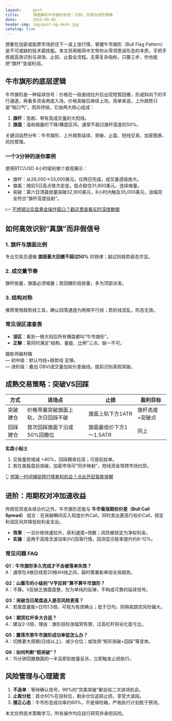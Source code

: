 ```yaml
---
layout:     post
title:      深度解析牛市旗形形态：识别、交易与进阶策略
date:       2025-09-05
header-img: img/post-bg-desk.jpg
catalog: true
---
```


想要在加密或股票市场抓住下一波上涨行情，掌握牛市旗形（Bull Flag Pattern）是不可或缺的技术面技能。本文将用极简中文带你从零洞悉该形态的本质，手把手练就高效识别与进场、止损、止盈全流程。无需复杂指标，只要三步，你也能把“旗杆”变成利润。 

## 牛市旗形的底层逻辑

牛市旗形是一种延续信号：价格在一段直线拉升后出现短暂回撤，形成斜向下的平行通道，再看多资金再度入场，价格突破后继续上攻。简单来说，上升趋势只是“喘口气”，而非终结。它由两大核心组成：  
1. **旗杆**：急剧、带有高成交量的大阳线。  
2. **旗面**：温和缩量的下降/横盘区间，通常不超过旗杆高度的50%。

关键词自然分布：牛市旗形、上升趋势延续、突破、止盈、短线交易、加密图表、风险管理。

### 一个3分钟的迷你案例

使用BTC/USD 4小时级别做个直观展示：  
- 旗杆：从28,000→33,000美元，仅两日完成，成交量逐级放大。  
- 旗面：随后5日高点依次走低，低点稳住31,800美元，连续缩量。  
- 突破：第六日清晨放量突破32,900美元，8小时内触及35,000美元，涨幅完全符合“旗杆高度投射”。  

👉 [不想错过实盘黄金操作窗口？戳这里查看实时深度数据](https://okxdog.com/)

## 如何高效识别“真旗”而非假信号

### 1. 旗杆与旗面比例  
专业交易员遵循 **旗面最大回撤不超过50%** 的铁律；超过则趋势疲态尽显。  
### 2. 成交量节奏  
旗杆放量，旗面必须缩量；若回撤阶段放量，多为顶部派发。  
### 3. 结构对称  
推荐使用趋势线工具，确认回落通道为两根平行线；若折线混乱，形态无效。

### 常见误区速查表  
- **误区**：看到一根大阳后所有横盘都叫“牛市旗形”。  
- **正解**：需同时满足“结构、量能、比例”三点，缺一不可。    

摄影师器材箱  
— 初中级：默认均线+趋势线 足够。  
— 进阶级：叠加 OBV/成交量加权价差曲线，提前识别真假突破。   

## 成熟交易策略：突破VS回踩

| 方式     | 进场点                                  | 止损                             | 盈利目标                     |
|----------|-----------------------------------------|----------------------------------|------------------------------|
| 突破建仓 | 价格带量突破旗面上轨，次日回踩不破       | 旗面上轨下方1ATR                 | 旗杆高度+突破点               |
| 回踩建仓 | 首次回踩旗面下沿或50%回撤位              | 旗面最低价下方1～1.5ATR          | 同上                           |

**实盘小贴士**  
1. 交易量若缩减 >40%，回踩概率拉高；可提前挂单。  
2. 若在美股盘前突破，加密市场可“同步映射”，短线资金常跨市场扫货。  

👆 [想第一时间捕捉跨行情套利机会？点此开启智能提醒](https://okxdog.com/)

## 进阶：用期权对冲加速收益

传统现货或永续合约之外，牛市旗形还能与 **牛市看涨期权价差（Bull Call Spread）** 组合：在突破瞬间买入轻度价外Call，同时卖出更高行权价Call，锁定利润区间并降低权利金支出。   

- **效果**：一旦价格快速拉升，获利速度=倍数；风险被锁定为净权利金。  
- **实操**：适用于高隐含波动率(IV)回落行情，回测显示胜率提升约8–12%。  

### 常见问题 FAQ

**Q1：牛市旗形多久完成才不会被落单失效？**  
A：通常在4根日线至20根4H线之间，超时需重新审视全局趋势。  

**Q2：山寨币的小级别“V字反转”算不算牛市旗形？**  
A：不算。V反缺乏旗面盘整，仅为单纯的反弹，不构成可靠的延续信号。  

**Q3：突破当日尾盘追入是否风险更高？**  
A：若尾盘量能>日均1.5倍，可视为有效确认；低于日均，则隔夜跳空风险偏大。  

**Q4：期货杠杆多大合适？**  
A：建议2–3倍，理由：旗形目标涨幅常有限，过高杠杆将劣化盈亏比。  

**Q5：震荡市里牛市旗形成功率低怎么办？**  
A：切换更大周期(日线以上)、减少仓位；或改用“矩形突破+回踩”等变体。  

**Q6：如何判断“假突破”？**  
A：15分钟回撤旗面的一半且即刻放量反杀，立即触发止损执行。  

## 风险管理与心理箴言

1. **不追单**：等待确认信号，99%的“完美突破”都会给二次进场机会。  
2. **止盈分批**：首仓60%在目标位，剩余仓位追踪止损，享受大波段。  
3. **摆正心态**：牛市形态成功率约60%，不是保险箱，严格执行计划胜于预测。

本文仅供技术策略学习，所有操作均应自行研究并承担风险。